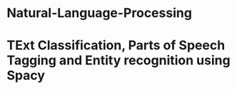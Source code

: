 # Natural-Language-Processing     
# TExt Classification, Parts of Speech Tagging and Entity recognition using Spacy
